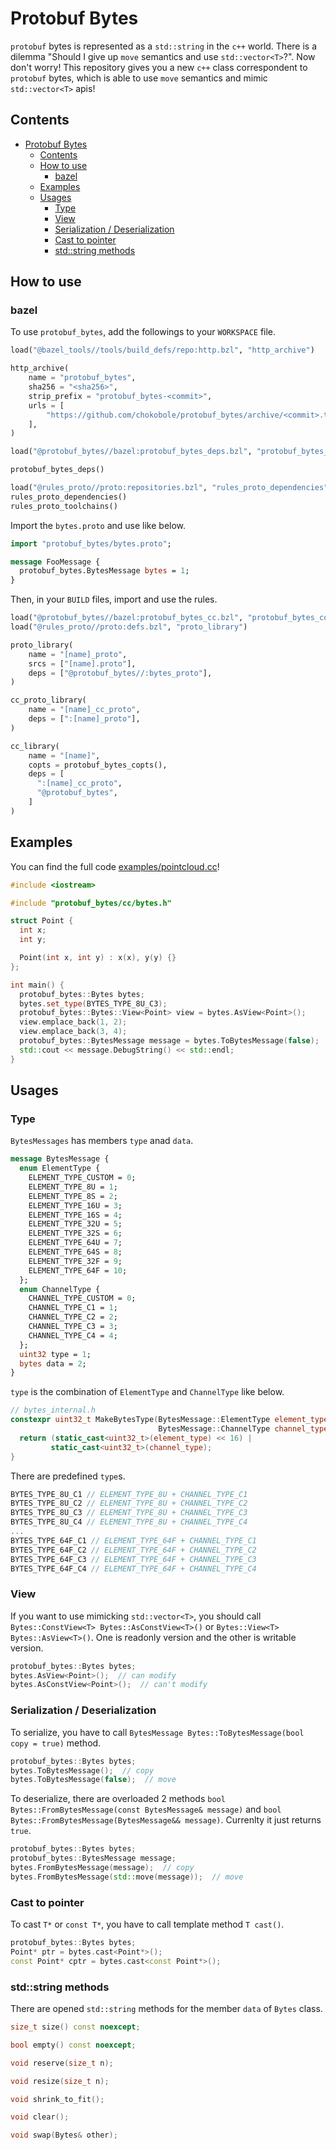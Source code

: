 # Protobuf Bytes

`protobuf` bytes is represented as a `std::string` in the `c++` world. There is a dilemma "Should I give up `move` semantics and use `std::vector<T>`?". Now don't worry! This repository gives you a new `c++` class correspondent to `protobuf` bytes, which is able to use `move` semantics and mimic `std::vector<T>` apis!

## Contents
- [Protobuf Bytes](#protobuf-bytes)
  - [Contents](#contents)
  - [How to use](#how-to-use)
    - [bazel](#bazel)
  - [Examples](#examples)
  - [Usages](#usages)
    - [Type](#type)
    - [View](#view)
    - [Serialization / Deserialization](#serialization--deserialization)
    - [Cast to pointer](#cast-to-pointer)
    - [std::string methods](#stdstring-methods)

## How to use

### bazel

To use `protobuf_bytes`, add the followings to your `WORKSPACE` file.

```python
load("@bazel_tools//tools/build_defs/repo:http.bzl", "http_archive")

http_archive(
    name = "protobuf_bytes",
    sha256 = "<sha256>",
    strip_prefix = "protobuf_bytes-<commit>",
    urls = [
        "https://github.com/chokobole/protobuf_bytes/archive/<commit>.tar.gz",
    ],
)

load("@protobuf_bytes//bazel:protobuf_bytes_deps.bzl", "protobuf_bytes_deps")

protobuf_bytes_deps()

load("@rules_proto//proto:repositories.bzl", "rules_proto_dependencies", "rules_proto_toolchains")
rules_proto_dependencies()
rules_proto_toolchains()
```

Import the `bytes.proto` and use like below.

```protobuf
import "protobuf_bytes/bytes.proto";

message FooMessage {
  protobuf_bytes.BytesMessage bytes = 1;
}
```

Then, in your `BUILD` files, import and use the rules.

```python
load("@protobuf_bytes//bazel:protobuf_bytes_cc.bzl", "protobuf_bytes_copts")
load("@rules_proto//proto:defs.bzl", "proto_library")

proto_library(
    name = "[name]_proto",
    srcs = ["[name].proto"],
    deps = ["@protobuf_bytes//:bytes_proto"],
)

cc_proto_library(
    name = "[name]_cc_proto",
    deps = [":[name]_proto"],
)

cc_library(
    name = "[name]",
    copts = protobuf_bytes_copts(),
    deps = [
      ":[name]_cc_proto",
      "@protobuf_bytes",
    ]
)
```

## Examples

You can find the full code [examples/pointcloud.cc](examples/pointcloud.cc)!

```c++
#include <iostream>

#include "protobuf_bytes/cc/bytes.h"

struct Point {
  int x;
  int y;

  Point(int x, int y) : x(x), y(y) {}
};

int main() {
  protobuf_bytes::Bytes bytes;
  bytes.set_type(BYTES_TYPE_8U_C3);
  protobuf_bytes::Bytes::View<Point> view = bytes.AsView<Point>();
  view.emplace_back(1, 2);
  view.emplace_back(3, 4);
  protobuf_bytes::BytesMessage message = bytes.ToBytesMessage(false);  // It's using move!
  std::cout << message.DebugString() << std::endl;
}
```

## Usages

### Type

`BytesMessages` has members `type` anad `data`.

```protobuf
message BytesMessage {
  enum ElementType {
    ELEMENT_TYPE_CUSTOM = 0;
    ELEMENT_TYPE_8U = 1;
    ELEMENT_TYPE_8S = 2;
    ELEMENT_TYPE_16U = 3;
    ELEMENT_TYPE_16S = 4;
    ELEMENT_TYPE_32U = 5;
    ELEMENT_TYPE_32S = 6;
    ELEMENT_TYPE_64U = 7;
    ELEMENT_TYPE_64S = 8;
    ELEMENT_TYPE_32F = 9;
    ELEMENT_TYPE_64F = 10;
  };
  enum ChannelType {
    CHANNEL_TYPE_CUSTOM = 0;
    CHANNEL_TYPE_C1 = 1;
    CHANNEL_TYPE_C2 = 2;
    CHANNEL_TYPE_C3 = 3;
    CHANNEL_TYPE_C4 = 4;
  };
  uint32 type = 1;
  bytes data = 2;
}
```

`type` is the combination of `ElementType` and `ChannelType` like below.

```c++
// bytes_internal.h
constexpr uint32_t MakeBytesType(BytesMessage::ElementType element_type,
                                 BytesMessage::ChannelType channel_type) {
  return (static_cast<uint32_t>(element_type) << 16) |
         static_cast<uint32_t>(channel_type);
}
```

There are predefined `type`s.

```c++
BYTES_TYPE_8U_C1 // ELEMENT_TYPE_8U + CHANNEL_TYPE_C1
BYTES_TYPE_8U_C2 // ELEMENT_TYPE_8U + CHANNEL_TYPE_C2
BYTES_TYPE_8U_C3 // ELEMENT_TYPE_8U + CHANNEL_TYPE_C3
BYTES_TYPE_8U_C4 // ELEMENT_TYPE_8U + CHANNEL_TYPE_C4
...
BYTES_TYPE_64F_C1 // ELEMENT_TYPE_64F + CHANNEL_TYPE_C1
BYTES_TYPE_64F_C2 // ELEMENT_TYPE_64F + CHANNEL_TYPE_C2
BYTES_TYPE_64F_C3 // ELEMENT_TYPE_64F + CHANNEL_TYPE_C3
BYTES_TYPE_64F_C4 // ELEMENT_TYPE_64F + CHANNEL_TYPE_C4
```

### View

If you want to use mimicking `std::vector<T>`, you should call `Bytes::ConstView<T> Bytes::AsConstView<T>()` or `Bytes::View<T> Bytes::AsView<T>()`. One is readonly version and the other is writable version.

```c++
protobuf_bytes::Bytes bytes;
bytes.AsView<Point>();  // can modify
bytes.AsConstView<Point>();  // can't modify
```

### Serialization / Deserialization

To serialize, you have to call `BytesMessage Bytes::ToBytesMessage(bool copy = true)` method.

```c++
protobuf_bytes::Bytes bytes;
bytes.ToBytesMessage();  // copy
bytes.ToBytesMessage(false);  // move
```

To deserialize, there are overloaded 2 methods `bool Bytes::FromBytesMessage(const BytesMessage& message)` and `bool Bytes::FromBytesMessage(BytesMessage&& message)`. Currenlty it just returns `true`.

```c++
protobuf_bytes::Bytes bytes;
protobuf_bytes::BytesMessage message;
bytes.FromBytesMessage(message);  // copy
bytes.FromBytesMessage(std::move(message));  // move
```

### Cast to pointer

To cast `T*` or `const T*`, you have to call template method `T cast()`.

```c++
protobuf_bytes::Bytes bytes;
Point* ptr = bytes.cast<Point*>();
const Point* cptr = bytes.cast<const Point*>();
```

### std::string methods

There are opened `std::string` methods for the member `data` of `Bytes` class.

```c++
size_t size() const noexcept;

bool empty() const noexcept;

void reserve(size_t n);

void resize(size_t n);

void shrink_to_fit();

void clear();

void swap(Bytes& other);
```